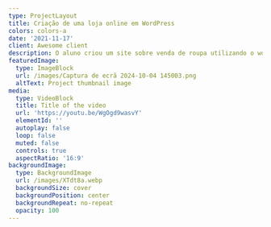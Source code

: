 ```yaml
---
type: ProjectLayout
title: Criação de uma loja online em WordPress
colors: colors-a
date: '2021-11-17'
client: Awesome client
description: O aluno criou um site sobre venda de roupa utilizando o wordpress
featuredImage:
  type: ImageBlock
  url: /images/Captura de ecrã 2024-10-04 145003.png
  altText: Project thumbnail image
media:
  type: VideoBlock
  title: Title of the video
  url: 'https://youtu.be/WgOgd9wasvY'
  elementId: ''
  autoplay: false
  loop: false
  muted: false
  controls: true
  aspectRatio: '16:9'
backgroundImage:
  type: BackgroundImage
  url: /images/XTdt8a.webp
  backgroundSize: cover
  backgroundPosition: center
  backgroundRepeat: no-repeat
  opacity: 100
---
```

